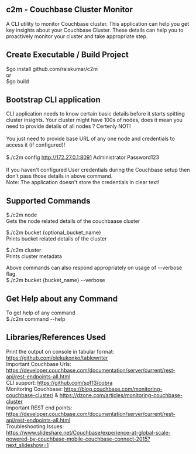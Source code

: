 ## c2m - Couchbase Cluster Monitor
A CLI utility to monitor Couchbase cluster. This application can help you get key insights about your Couchbase Cluster. These details can help you to proactively monitor your cluster and take appropriate step. 

## Create Executable / Build Project
$go install github.com/raiskumar/c2m
<br/> or
<br/> $go build

## Bootstrap CLI application
CLI application needs to know certain basic details before it starts spitting cluster insights. Your cluster might have 100s of nodes, does it mean you need to provide details of all nodes ? Certenly NOT!
<br />
<br /> You just need to provide base URL of any one node and credentials to access it (if configured)!
<br />
<br/> $./c2m config http://172.27.0.1:8091 Administrator Password123
<br />
<br/> If you haven't configured User credentials during the Couchbase setup then don't pass those details in above command.
<br /> Note: The application doesn't store the credentials in clear text!

## Supported Commands
$./c2m node
<br/> Gets the node related details of the couchbaase cluster

$./c2m bucket {optional_bucket_name}
<br/> Prints bucket related details of the cluster

$./c2m cluster
<br/> Prints cluster metadata

Above commands can also respond appropriately on usage of --verbose flag. 
<br/> $./c2m bucket {bucket_name} --verbose

## Get Help about any Command
To get help of any command
<br /> $./c2m command --help


## Libraries/References Used
Print the output on console in tabular format: https://github.com/olekukonko/tablewriter
<br />Important Couchbase Urls: https://developer.couchbase.com/documentation/server/current/rest-api/rest-endpoints-all.html
<br />CLI support: https://github.com/spf13/cobra
<br />Monitoring Couchbase: https://blog.couchbase.com/monitoring-couchbase-cluster/ & https://dzone.com/articles/monitoring-couchbase-cluster
<br />Important REST end points: https://developer.couchbase.com/documentation/server/current/rest-api/rest-endpoints-all.html
<br />Troubleshooting Issues: https://www.slideshare.net/Couchbase/experience-at-global-scale-powered-by-couchbase-mobile-couchbase-connect-2015?next_slideshow=1

